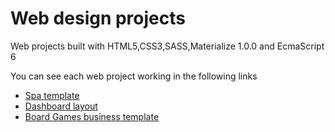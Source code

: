 # Web design projects

<p> Web projects built with HTML5,CSS3,SASS,Materialize 1.0.0 and EcmaScript 6</p>

<p> You can see each web project working in the following links</p>
<ul>
  <li>
    <a href="https://desolate-fortress-65956.herokuapp.com/">Spa template</a>
  </li>
  <li>
    <a href="https://infinite-inlet-71490.herokuapp.com/">Dashboard layout</a>
  </li>
<li>
    <a href="https://infinite-hamlet-67023.herokuapp.com/">Board Games business template</a>
  </li>
</ul>
